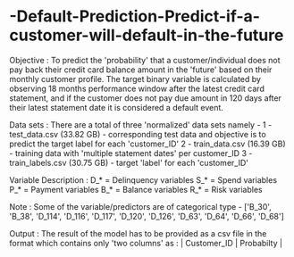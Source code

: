 # -Default-Prediction-Predict-if-a-customer-will-default-in-the-future
Objective  :  To predict the 'probability' that a customer/individual does not pay back their credit card balance amount in the 'future' based on their monthly customer
              profile. The target binary variable is calculated by observing 18 months performance window after the latest credit card statement, and if the customer 
              does not pay due amount in 120 days after their latest statement date it is considered a default event.

Data sets : There are a total of three 'normalized' data sets namely - 
            1 - test_data.csv (33.82 GB) - corresponding test data and objective is to predict the target label for each 'customer_ID'
            2 - train_data.csv (16.39 GB) - training data with 'multiple statement dates' per customer_ID
            3 - train_labels.csv (30.75 GB) - target 'label' for each 'customer_ID'

Variable Description : 
            D_* = Delinquency variables
            S_* = Spend variables
            P_* = Payment variables
            B_* = Balance variables
            R_* = Risk variables

Note : Some of the variable/predictors are of categorical type -
            ['B_30', 'B_38', 'D_114', 'D_116', 'D_117', 'D_120', 'D_126', 'D_63', 'D_64', 'D_66', 'D_68']

Output : The result of the model has to be provided as a csv file in the format which contains only 'two columns' as :
            | Customer_ID  |  Probabilty |  

